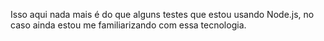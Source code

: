 Isso aqui nada mais é do que alguns testes que estou usando Node.js, no caso ainda estou me familiarizando com essa tecnologia.
